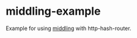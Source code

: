 # middling-example

Example for using [middling](https://github.com/ephetic/middling) with http-hash-router.


